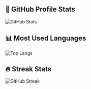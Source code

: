 ## 🚀 GitHub Profile Stats
![GitHub Stats](https://github-readme-stats.vercel.app/api?username=FrenzY8&show_icons=true&theme=radical)

## 📊 Most Used Languages
![Top Langs](https://github-readme-stats.vercel.app/api/top-langs/?username=FrenzY8&layout=compact&theme=radical)

## 🔥 Streak Stats
![GitHub Streak](https://github-readme-streak-stats.herokuapp.com/?user=FrenzY8&theme=radical)
